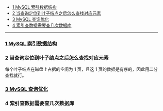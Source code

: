 * [1 MySQL 索引数据结构](#1-MySQL-索引数据结构)
* [2 当查询定位到叶子结点之后怎么查找对应元素](#2-当查询定位到叶子结点之后怎么查找对应元素)
* [3 MySQL 查询优化](#3-MySQL-查询优化)
* [4 索引查数据需要查几次数据库](#4-索引查数据需要查几次数据库)

----------------

### [1 MySQL 索引数据结构](https://github.com/MinheZ/Notes/blob/master/note/MySQL.md#%E4%B8%80%E7%B4%A2%E5%BC%95)

### 2 当查询定位到叶子结点之后怎么查找对应元素
每个叶子结点在磁盘上占据的空间为 1 页，且这 1 页的数据是有序的，因此用二分查找就行。

### [3 MySQL 查询优化](https://github.com/MinheZ/Notes/blob/master/note/MySQL.md#%E4%BA%8C%E6%9F%A5%E8%AF%A2%E6%80%A7%E8%83%BD%E4%BC%98%E5%8C%96)

### 4 索引查数据需要查几次数据库
